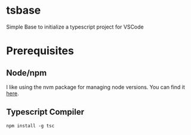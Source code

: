 # tsbase
Simple Base to initialize a typescript project for VSCode

# Prerequisites
## Node/npm
I like using the nvm package for managing node versions.  You can find it [here](https://github.com/coreybutler/nvm-windows/releases).

## Typescript Compiler
```
npm install -g tsc
```


